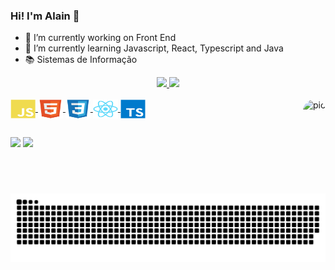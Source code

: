 ### Hi! I'm Alain 👋

- 🔭 I’m currently working on Front End 
- 🌱 I’m currently learning Javascript, React, Typescript and Java
- :books: Sistemas de Informação

<div align="center">
  <a href="https://github.com/dnosuke">
  <img height="180em" src="https://github-readme-stats.vercel.app/api?username=dnosuke&show_icons=true&theme=dracula&include_all_commits=true&count_private=true"/>
  <img height="180em" src="https://github-readme-stats.vercel.app/api/top-langs/?username=dnosuke&layout=compact&langs_count=7&theme=dracula"/>
</div>
  
 <div style="display: inline_block"><br>
  <img align="center" alt="Js" height="30" width="40" src="https://raw.githubusercontent.com/devicons/devicon/master/icons/javascript/javascript-plain.svg">
  <img align="center" alt="HTML" height="30" width="40" src="https://raw.githubusercontent.com/devicons/devicon/master/icons/html5/html5-original.svg">
  <img align="center" alt="CSS" height="30" width="40" src="https://raw.githubusercontent.com/devicons/devicon/master/icons/css3/css3-original.svg">
  <img align="center" alt="React" height="30" width="40" src="https://raw.githubusercontent.com/devicons/devicon/master/icons/react/react-original.svg">
   <img align="center" alt="Typescript" height="30" width="40" src="https://raw.githubusercontent.com/devicons/devicon/master/icons/typescript/typescript-original.svg">
   <img align="right" alt="pic" height="150" style="border-radius:50px;" src="https://media.giphy.com/media/8MyXEVgue4ucw/giphy.gif">
</div>
  
  ##
  
  <div> 
  <a href = "mailto:alaindelonm@gmail.com"><img src="https://img.shields.io/badge/-Gmail-%23333?style=for-the-badge&logo=gmail&logoColor=white" target="_blank"></a>
  <a href="https://www.linkedin.com/in/alain-delon-103766141/" target="_blank"><img src="https://img.shields.io/badge/-LinkedIn-%230077B5?style=for-the-badge&logo=linkedin&logoColor=white" target="_blank"></a> 
 
  ![Snake animation](https://github.com/dnosuke/dnosuke/blob/output/github-contribution-grid-snake.svg)
 
</div>
  
